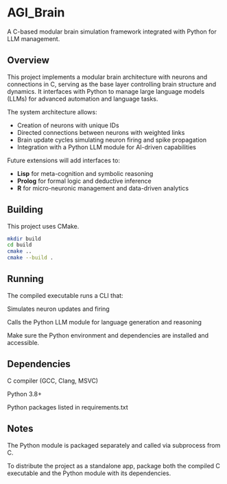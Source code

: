 # AGI_Brain

A C-based modular brain simulation framework integrated with Python for LLM management.

## Overview

This project implements a modular brain architecture with neurons and connections in C, serving as the base layer controlling brain structure and dynamics. It interfaces with Python to manage large language models (LLMs) for advanced automation and language tasks.

The system architecture allows:

- Creation of neurons with unique IDs
- Directed connections between neurons with weighted links
- Brain update cycles simulating neuron firing and spike propagation
- Integration with a Python LLM module for AI-driven capabilities

Future extensions will add interfaces to:

- **Lisp** for meta-cognition and symbolic reasoning  
- **Prolog** for formal logic and deductive inference  
- **R** for micro-neuronic management and data-driven analytics  

## Building

This project uses CMake.

```bash
mkdir build
cd build
cmake ..
cmake --build .
```

## Running

The compiled executable runs a CLI that:

Simulates neuron updates and firing

Calls the Python LLM module for language generation and reasoning

Make sure the Python environment and dependencies are installed and accessible.

## Dependencies

C compiler (GCC, Clang, MSVC)

Python 3.8+

Python packages listed in requirements.txt

## Notes

The Python module is packaged separately and called via subprocess from C.

To distribute the project as a standalone app, package both the compiled C executable and the Python module with its dependencies.